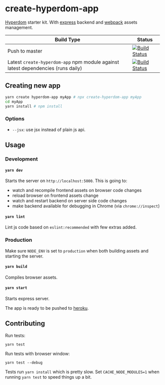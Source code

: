 # create-hyperdom-app

[Hyperdom](https://github.com/featurist/hyperdom) starter kit. With [express](https://expressjs.com/) backend and [webpack](https://webpack.js.org/) assets management.

Build Type | Status
------|------
Push to master | [![Build Status](https://semaphoreci.com/api/v1/featurist/create-hyperdom-app/branches/master/badge.svg)](https://semaphoreci.com/featurist/create-hyperdom-app)
Latest `create-hyperdom-app` npm module against latest dependencies (runs daily) | [![Build Status](https://travis-ci.org/featurist/create-hyperdom-app.svg?branch=master)](https://travis-ci.org/featurist/create-hyperdom-app)
 
## Creating new app

```bash
yarn create hyperdom-app myApp # npx create-hyperdom-app myApp
cd myApp
yarn install # npm install
```

### Options

- `--jsx`: use jsx instead of plain js api.

## Usage

### Development

#### `yarn dev`

Starts the server on `http://localhost:5000`. This is going to:

- watch and recompile frontend assets on browser code changes
- reload browser on frontend assets change
- watch and restart backend on server side code changes
- make backend available for debugging in Chrome (via `chrome://inspect`)

#### `yarn lint`

Lint js code based on `eslint:recommended` with few extras added.

### Production

Make sure `NODE_ENV` is set to `production` when both building assets and starting the server.

#### `yarn build`

Compiles browser assets.

#### `yarn start`

Starts express server.

The app is ready to be pushed to [heroku](https://www.heroku.com/).

## Contributing

Run tests:

```
yarn test
```

Run tests with browser window:

```
yarn test --debug
```

Tests run `yarn install` which is pretty slow. Set `CACHE_NODE_MODULES=1` when running `yarn test` to speed things up a bit.
